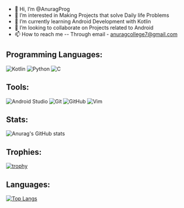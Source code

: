 - 👋 Hi, I’m @AnuragProg
- 👀 I’m interested in Making Projects that solve Daily life Problems
- 🌱 I’m currently learning Android Development with Kotlin
- 💞️ I’m looking to collaborate on Projects related to Android
- 📫 How to reach me -- Through email - anuragcollege7@gmail.com

## Programming Languages:
![Kotlin](https://img.shields.io/badge/kotlin-%230095D5.svg?style=for-the-badge&logo=kotlin&logoColor=white)  ![Python](https://img.shields.io/badge/python-3670A0?style=for-the-badge&logo=python&logoColor=ffdd54)  ![C](https://img.shields.io/badge/c-%2300599C.svg?style=for-the-badge&logo=c&logoColor=white)

## Tools:
![Android Studio](https://img.shields.io/badge/Android%20Studio-3DDC84.svg?style=for-the-badge&logo=android-studio&logoColor=white) ![Git](https://img.shields.io/badge/git-%23F05033.svg?style=for-the-badge&logo=git&logoColor=white) ![GitHub](https://img.shields.io/badge/github-%23121011.svg?style=for-the-badge&logo=github&logoColor=white) ![Vim](https://img.shields.io/badge/VIM-%2311AB00.svg?style=for-the-badge&logo=vim&logoColor=white) 

## Stats:
![Anurag's GitHub stats](https://github-readme-stats.vercel.app/api?username=AnuragProg&show_icons=true&theme=radical)

## Trophies:
[![trophy](https://github-profile-trophy.vercel.app/?username=AnuragProg&theme=onedark)](https://github.com/AnuragProg/github-profile-trophy)

## Languages:
[![Top Langs](https://github-readme-stats.vercel.app/api/top-langs/?username=AnuragProg&theme=radical)](https://github.com/AnuragProg/github-readme-stats)
<!---
AnuragProg/AnuragProg is a ✨ special ✨ repository because its `README.md` (this file) appears on your GitHub profile.
You can click the Preview link to take a look at your changes.
--->
